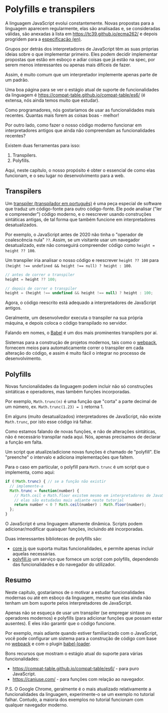 
# Polyfills e transpilers

A linguagem JavaScript evolui constantemente. Novas propostas para a linguagem aparecem regularmente, elas são analisadas e, se consideradas válidas, são anexadas à lista em <https://tc39.github.io/ecma262/> e depois progridem para a [especificação (en)](https://www.ecma-international.org/publications-and-standards/standards/ecma-262/).

Grupos por detrás dos interpretadores de JavaScript têm as suas próprias ideias sobre o que implementar primeiro. Eles podem decidir implementar propostas que estão em esboço e adiar coisas que já estão na spec, por serem menos interessantes ou apenas mais difíceis de fazer.

Assim, é muito comum que um interpretador implemente apenas parte de um padrão.

Uma boa página para se ver o estágio atual de suporte de funcionalidades da linguagem é <https://compat-table.github.io/compat-table/es6/> (é extensa, nós ainda temos muito que estudar).

Como programadores, nós gostaríamos de usar as funcionalidades mais recentes. Quantas mais forem as coisas boas - melhor!

Por outro lado, como fazer o nosso código moderno funcionar em interpretadores antigos que ainda não compreendam as funcionalidades recentes?

Existem duas ferramentas para isso:

1. Transpilers.
2. Polyfills.

Aqui, neste capítulo, o nosso propósito é obter o essencial de como elas funcionam, e o seu lugar no desenvolvimento para a web.

## Transpilers

Um [transpiler (transpilador em português)](https://en.wikipedia.org/wiki/Source-to-source_compiler) é uma peça especial de software que traduz um código-fonte para outro código-fonte. Ele pode analisar ("ler e compreender") código moderno, e o reescrever usando construções sintáticas antigas, de tal forma que também funcione em interpretadores desatualizados.

Por exemplo, o JavaScript antes de 2020 não tinha o "operador de coalescência nula" `??`. Assim, se um visitante usar um navegador desatualizado, este não conseguirá compreender código como `height = height ?? 100`.

Um transpiler iria analisar o nosso código e reescrever `height ?? 100` para `(height !== undefined && height !== null) ? height : 100`.

```js
// antes de correr o transpiler
height = height ?? 100;

// depois de correr o transpiler
height = (height !== undefined && height !== null) ? height : 100;
```

Agora, o código reescrito está adequado a interpretadores de JavaScript antigos.

Geralmente, um desenvolvedor executa o transpiler na sua própria máquina, e depois coloca o código transpilado no servidor.

Falando em nomes, o [Babel](https://babeljs.io) é um dos mais prominentes transpilers por aí.

Sistemas para a construção de projetos modernos, tais como o [webpack](https://webpack.js.org/), fornecem meios para automaticamente correr o transpiler em cada alteração do código, e assim é muito fácil o integrar no processo de desenvolvimento.

## Polyfills

Novas funcionalidades da linguagem podem incluir não só construções sintáticas e operadores, mas também funções incorporadas.

Por exemplo, `Math.trunc(n)` é uma função que "corta" a parte decimal de um número, ex. `Math.trunc(1.23) = 1` retorna 1.

Em alguns (muito desatualizados) interpretadores de JavaScript, não existe `Math.trunc`, por isto esse código irá falhar.

Como estamos falando de novas funções, e não de alterações sintáticas, não é necessário transpilar nada aqui. Nós, apenas precisamos de declarar a função em falta.

Um script que atualize/adicione novas funções é chamado de "polyfill". Ele "preenche" o intervalo e adiciona implementações que faltem.

Para o caso em particular, o polyfill para `Math.trunc` é um script que o implementa, como aqui:

```js
if (!Math.trunc) { // se a função não existir
  // implemente-a
  Math.trunc = function(number) {
    // Math.ceil e Math.floor existem mesmo em interpretadores de JavaScript antigos
    // elas são estudadas mais adiante neste tutorial
    return number < 0 ? Math.ceil(number) : Math.floor(number);
  };
}
```

O JavaScript é uma linguagem altamente dinâmica. Scripts podem adicionar/modificar quaisquer funções, incluindo até incorporadas.

Duas interessantes bibliotecas de polyfills são:
- [core js](https://github.com/zloirock/core-js) que suporta muitas funcionalidades, e permite apenas incluir aquelas necessárias.
- [polyfill.io](http://polyfill.io) um serviço que fornece um script com polyfills, dependendo das funcionalidades e do navegador do utilizador.

## Resumo

Neste capítulo, gostaríamos de o motivar a estudar funcionalidades modernas ou até em esboço da linguagem, mesmo que elas ainda não tenham um bom suporte pelos interpretadores de JavaScript.

Apenas não se esqueça de usar um transpiler (se empregar sintaxe ou operadores modernos) e polyfills (para adicionar funções que possam estar ausentes). E eles irão garantir que o código funcione.

Por exemplo, mais adiante quando estiver familiarizado com o JavaScript, você pode configurar um sistema para a construção de código com base no [webpack](https://webpack.js.org/) e com o plugin [babel-loader](https://github.com/babel/babel-loader).

Bons recursos que mostram o estágio atual do suporte para várias funcionalidades:
- <https://compat-table.github.io/compat-table/es6/> - para puro JavaScript.
- <https://caniuse.com/> - para funções com relação ao navegador.

P.S. O Google Chrome, geralmente é o mais atualizado relativamente a funcionalidades da linguagem, experimente-o se um exemplo no tutorial falhar. Contudo, a maioria dos exemplos no tutorial funcionam com qualquer navegador moderno.
